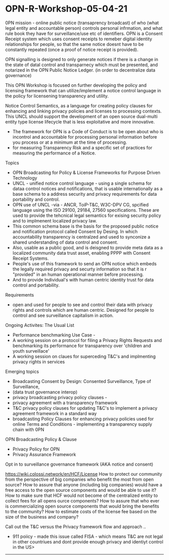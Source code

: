 # OPN-R-Workshop-05-04-21
0PN mission - online public notice (transaprency broadcast) of who (what legal entity and accountable person) controls personal infrmation, and what rule book they have for surveillance/use etc of identifiers.   OPN is a Consent Receipt system which uses consent receipts to remeber digital identity relationships for people, so that the same notice doesnt have to be constantly repeated (once a proof of notice receipt is provided).  

OPN signalling is designed to only generate notices if there is a change in the state of datal control and transparnecy which must be presented, and notarized in the OPN Public Notice Ledger. (in order to decentralize data governance) 

This OPN Workshop is focused on further developing the policy and licensing framework that can utilize/implement a notice control language in the policy for licensening transparency and utility. 

Notice Control Semantics, as a language for creating policy clauses for enhancing and linking privacy policies and licenses to processing contexts. 
This UNCL should support the development of an open source dual-multi entity type license lifecycle that is less exploitative and more innovative. 

- The framework for OPN is a Code of Conduct is to be open about who is incontrol and accountable for processing personal information before you process or at a minimum at the time of processing. 
- for measuring Transparency Risk and a specific set of practices for measuring the performance of a Notice.  

Topics
- OPN Broadcasting for Policy & License Frameworks for Purpose Driven Technology 
- UNCL - unified notice control language - using a single schema for dataa control notices and notifications,   that is usable internationally as a base schema to a address security and privacy requirements for data portability and control. 
- OPN use of UNCL  -via - ANCR, ToiP-T&C, W3C-DPV CG, spcified language using the ISO 29100, 29184, 27560 specifications. These are used to provide the tehcnical legal semantics for exising security policy and to implmenent localized privacy law. 
-  This common schema base is the basis for the proposed public notice and notification protocol called Consent by Desing. In which accountability transparency is centralzed and used to synconize a shared understanding of data control and consent. 
-  Also, usable as a public good, and is deisgned to provide meta data as a localized community data trust asset, enabling PPPP with  Consent Receipt Systems. 
- People's use of this framework to send an OPN  notice which embeds the legally required privacy and securty information so that it is r "provided" in an human operational manner before processing.  
- And to provide Individual's with human centric identity trust for data control and portability. 

Requirements 
-  open and used for people to see and control their data with privacy rights and controls which are human centric.  Designed for people to control and see   surveillance capitalism in action. 


Ongoing Activites: The Usual List
- Performance benchmarking Use Case - 
- A working session on a protocol for filing a Privacy Rights Requests and benchmarking its performance for transparency over 'children and youth surveillace'
- A working session on claues for superceding T&C's and implmenting privacy rights in services 

Emerging topics
- Broadcasting Consent by Design: Consented Surveillance, Type of Surveillance, 
- (data trust governance interop)
 - privacy broadcasting  privacy policy clauses - 
 - privacy agreement with a transparency framework 
 - T&C privacy policy clauses for updating T&C's to implement a privacy agreement framework in a standard way
 - broadcasting Policy Clauses for enhancing privacy policies used for online Terms and Conditions - implementing a transparency supply chain with 0PN
 

 OPN Broadcasting Policy & Clause
 - Privacy Policy for OPN
 - Privacy Assurance Framework
 
Opt in to surveillance governance framework (AKA notice and consent) 

https://wiki.colossi.network/en/HCF/License
How to protect our community from the perspective of big companies who benefit the most from open source?
How to assure that anyone (including big companies) would have a free access to the open source components and would be able to use it?
How to make sure that HCF would not become of the centralized entity to collect fees for all opens ource components?
How to assure that who ever is commercializing open source components that would bring the benefits to the community?
How to estimate costs of the license fee based on the size of the business and company?

Call out the T&C versus the Privacy framework flow and approach ..
- 911 poiicy - made this issue called FISA - which means T&C are not legal in other countriues and dont provide enough privacy and identiyt control in the US>



-- -
